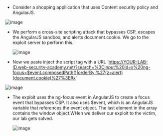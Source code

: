 - Consider a shopping appllication that uses Content security policy and AngularJS.

![image](https://github.com/Akhilkj123/Portswigger/assets/65653010/04ca42d4-c18f-4a51-9f40-307a5ee1bdf8)

- We perform a cross-site scripting attack that bypasses CSP, escapes the AngularJS sandbox, and alerts document.cookie. We go to the exploit server to perform this.

  ![image](https://github.com/Akhilkj123/Portswigger/assets/65653010/fad7fedb-d184-4de3-b4cd-65942a588c57)

- Now we paste inject the script tag with a URL 'https://YOUR-LAB-ID.web-security-academy.net/?search=%3Cinput%20id=x%20ng-focus=$event.composedPath()|orderBy:%27(z=alert)(document.cookie)%27%3E#x'

 ![image](https://github.com/Akhilkj123/Portswigger/assets/65653010/2158322e-cd84-4ff7-9738-7c47519a736b)

- The exploit uses the ng-focus event in AngularJS to create a focus event that bypasses CSP. It also uses $event, which is an AngularJS variable that references the event object. The last element in the array contains the window object.WHen we deliver our exploit to the victim, our lab gets solved.

  ![image](https://github.com/Akhilkj123/Portswigger/assets/65653010/203100c3-8a07-4cdb-a804-8f53a24a5ad9)


 

  
